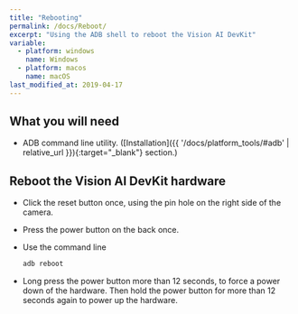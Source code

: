 ```yaml
---
title: "Rebooting"
permalink: /docs/Reboot/
excerpt: "Using the ADB shell to reboot the Vision AI DevKit"
variable:
  - platform: windows
    name: Windows
  - platform: macos
    name: macOS
last_modified_at: 2019-04-17
---
```

## What you will need
* ADB command line utility. ([Installation]({{ '/docs/platform_tools/#adb' | relative_url }}){:target="_blank"} section.)

## Reboot the Vision AI DevKit hardware

* Click the reset button once, using the pin hole on the right side of the camera.
* Press the power button on the back once.
* Use the command line

  ```cmd
  adb reboot
  ```

* Long press the power button more than 12 seconds, to force a power down of the hardware. Then hold the power button for more than 12 seconds again to power up the hardware.
